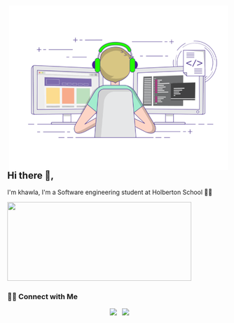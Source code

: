 <img align="right" alt="GIF" src="https://raw.githubusercontent.com/devSouvik/devSouvik/master/gif3.gif" width="500"/>
<br/>

## Hi there 👋, 
I'm khawla, I'm a Software engineering student at Holberton School 👨‍💻


<p href="https://github.com/khawladaouay">
  <img height="180em" src="https://github-readme-stats.vercel.app/api/top-langs/?username=khawladaouay&theme=dark&layout=compact" width="420" />
</p>
<h3> 🤝🏻 Connect with Me </h3>

<p align="center"> 
&nbsp; <a href="https://www.linkedin.com/in/khawla-daouay-90249022b" target="_blank" rel="noopener noreferrer"><img src="https://img.icons8.com/plasticine/100/000000/linkedin.png" width="50" /></a>
&nbsp; <a href="mailto:daouaykhawla782@gmail.com" target="_blank" rel="noopener noreferrer"><img src="https://img.icons8.com/plasticine/100/000000/gmail.png"  width="50" /></a>
</p>
